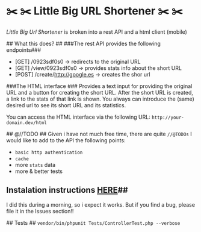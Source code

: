 # :scissors: :scissors:  Little Big URL Shortener  :scissors: :scissors:

*Little Big Url Shortener* is broken into a rest API and a html client (mobile)

## What this does? ##
###The rest API provides the following endpoints###
- [GET]  /0923sdf0s0 → redirects to the original URL
- [GET]  /view/0923sdf0s0 → provides stats info about the short URL
- [POST] /create/http://google.es → creates the shor url 

###The HTML interface ###
Provides a text input for providing the original URL and a button for creating the short URL.
After the short URL is created, a link to the stats of that link is shown.
You always can introduce the (same) desired url to see its short URL and its statistics.

You can access the HTML interface via the following URL: `http://your-domain.dev/html`


## @//TODO ##
Given i have not much free time, there are quite `//@TODOs`
I would like to add to the API the following points:
- `basic http authentication`
- `cache`
- more `stats` data
- more & better tests

## Instalation instructions [HERE](https://gist.github.com/novia713/5cb047b018465acdb132646ffcbcb29d)##
I did this during a morning, so i expect it works. But if you find a bug, please file it in the Issues section!!

## Tests ##
`vendor/bin/phpunit Tests/ControllerTest.php --verbose`
